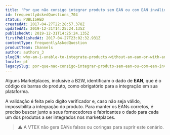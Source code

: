 ```yaml
---
title: 'Por que não consigo integrar produto sem EAN ou com EAN inválido?'
id: frequentlyAskedQuestions_704
status: PUBLISHED
createdAt: 2017-04-27T22:28:57.378Z
updatedAt: 2019-12-31T14:25:24.135Z
publishedAt: 2019-12-31T14:25:24.135Z
firstPublishedAt: 2017-04-27T23:02:32.931Z
contentType: frequentlyAskedQuestion
productTeam: Channels
author: authors_3
slugEN: why-am-i-unable-to-integrate-products-without-an-ean-or-with-an-invalid-ean
locale: pt
legacySlug: por-que-nao-consigo-integrar-produto-sem-ean-ou-com-ean-invalido
---
```


Alguns Marketplaces, inclusive a B2W, identificam o dado de **EAN**, que é o código de barras do produto, como obrigatório para a integração em sua plataforma.

A validação é feita pelo dígito verificador e, caso não seja válido, impossibilita a integração do produto. Para manter os EANs corretos, é preciso buscar junto a seus fornecedores e fabricantes o dado para cada um dos produtos a ser integrados nos marketplaces.

>⚠️ A VTEX não gera EANs falsos ou coringas para suprir este cenário.
